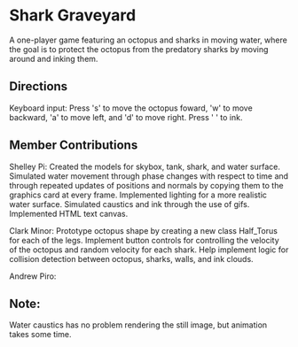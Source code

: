 # Shark Graveyard

A one-player game featuring an octopus and sharks in moving water, where the goal is to protect the octopus from the predatory sharks by moving around and inking them.

## Directions

Keyboard input:
Press 's' to move the octopus foward,
'w' to move backward,
'a' to move left, and
'd' to move right.
Press ' ' to ink.

## Member Contributions

Shelley Pi: Created the models for skybox, tank, shark, and water surface. Simulated water movement through phase changes with respect to time and through repeated updates of positions and normals by copying them to the graphics card at every frame. Implemented lighting for a more realistic water surface. Simulated caustics and ink through the use of gifs. Implemented HTML text canvas.

Clark Minor: Prototype octopus shape by creating a new class Half_Torus for each of the legs. Implement button controls for controlling the velocity of the octopus and random velocity for each shark. Help implement logic for collision detection between octopus, sharks, walls, and ink clouds.

Andrew Piro:

## Note:
Water caustics has no problem rendering the still image, but animation takes some time.
